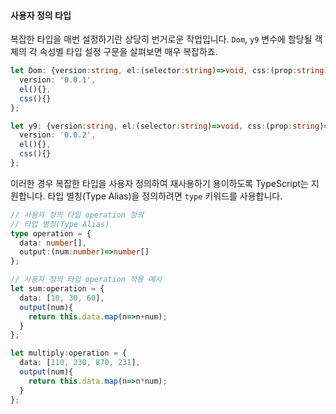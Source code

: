 #### 사용자 정의 타입

복잡한 타입을 매번 설정하기란 상당히 번거로운 작업입니다. `Dom`, `y9` 변수에 할당될 객체의 각 속성별 타입 설정 구문을 살펴보면 매우 복잡하죠.

```ts
let Dom: {version:string, el:(selector:string)=>void, css:(prop:string)=>void} = {
  version: '0.0.1',
  el(){},
  css(){}
};

let y9: {version:string, el:(selector:string)=>void, css:(prop:string)=>void} = {
  version: '0.0.2',
  el(){},
  css(){}
};
```

이러한 경우 복잡한 타입을 사용자 정의하여 재사용하기 용이하도록 TypeScript는 지원합니다. 타입 별칭(Type Alias)을 정의하려면 `type` 키워드를 사용합니다.

```ts
// 사용자 정의 타입 operation 정의
// 타입 별칭(Type Alias)
type operation = {
  data: number[],
  output:(num:number)=>number[]
};

// 사용자 정의 타입 operation 적용 예시
let sum:operation = {
  data: [10, 30, 60],
  output(num){
    return this.data.map(n=>n+num);
  }
};

let multiply:operation = {
  data: [110, 230, 870, 231],
  output(num){
    return this.data.map(n=>n*num);
  }
};
```